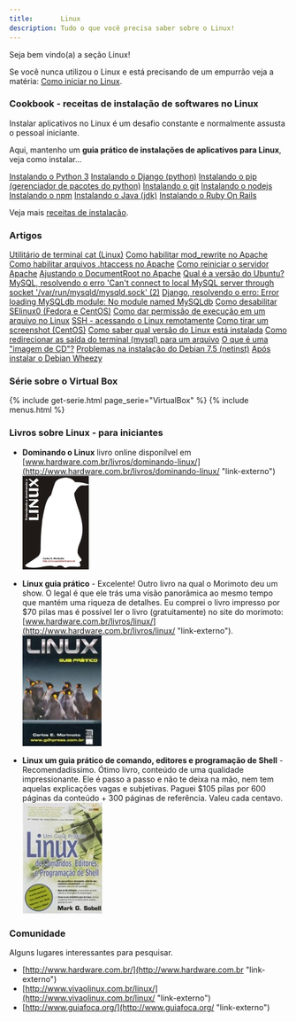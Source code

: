 ```yaml
---
title:       Linux
description: Tudo o que você precisa saber sobre o Linux!
---
```


Seja bem vindo(a) a seção Linux!
   
Se você nunca utilizou o Linux e está precisando de um empurrão veja a matéria:
[Como iniciar no Linux](./como-iniciar-no-linux/ "Como iniciar no Linux").



### Cookbook - receitas de instalação de softwares no Linux

Instalar  aplicativos no Linux é um desafio constante e normalmente assusta o pessoal iniciante.

Aqui, mantenho um __guia prático de instalações de aplicativos para Linux__, veja como instalar...

<div class="list-group">
    <a class="list-group-item" href="/linux/instalando-python/">Instalando o Python 3</a>
    <a class="list-group-item" href="/linux/instalando-django/">Instalando o Django (python)</a>
    <a class="list-group-item" href="/linux/instalando-pip/">Instalando o pip (gerenciador de pacotes do python)</a>
    <a class="list-group-item" href="/linux/instalando-git/">Instalando o git</a>
    <a class="list-group-item" href="/linux/instalando-nodejs/">Instalando o nodejs</a>
    <a class="list-group-item" href="/linux/instalando-npm/">Instalando o npm</a>
    <a class="list-group-item" href="/linux/instalando-java/">Instalando o Java (jdk)</a>
    <a class="list-group-item" href="/linux/instalando-ruby-on-rails/">Instalando o Ruby On Rails</a>
</div> 

Veja mais [receitas de instalação](/linux/receitas-de-instalacao-de-softwares-no-linux/).


### Artigos

<div class="list-group">
    <a href="/linux/utilitario-cat/">Utilitário de terminal cat (Linux)</a>
    <a href="/linux/apache-habilitar-mod_rewrite-no-apache-mod/">Como habilitar mod_rewrite no Apache</a>
    <a href="/linux/apache-habilitar-htaccess/">Como habilitar arquivos .htaccess no Apache</a>
    <a href="/linux/apache-como-reiniciar-servidor-apache/">Como reiniciar o servidor Apache</a>
    <a href="/linux/apache-ajustando-documentroot/">Ajustando o DocumentRoot no Apache</a>
    <a href="/linux/qual-a-versao-do-ubuntu/">Qual é a versão do Ubuntu?</a>
    <a href="/linux/mysql-error-cant-connect-to-local-mysql-server-through-socket/">MySQL, resolvendo o erro 'Can't connect to local MySQL server through socket '/var/run/mysqld/mysqld.sock' (2)</a>
    <a href="/linux/django-error-loading-mysqldb-module/">Django, resolvendo o erro: Error loading MySQLdb module: No module named MySQLdb</a>
    <a href="/linux/como-desabilitar-selinux/">Como desabilitar SElinux0 (Fedora e CentOS)</a>
    <a href="/linux/como-dar-permissao-de-execucao/">Como dar permissão de execução em um arquivo no Linux</a>
    <a href="/linux/como-acessar-servidor-remotamente/">SSH - acessando o Linux remotamente</a>
    <a href="/linux/gnome-screenshot/">Como tirar um screenshot (CentOS)</a>
    <a href="/linux/como-saber-qual-versao-do-linux-esta-instalada/">Como saber qual versão do Linux está instalada</a>
    <a href="/linux/redirecionar-a-saida-do-terminal-para-arquivo/">Como redirecionar as saída do terminal (mysql) para um arquivo</a>
    <a href="/linux/imagem-cd-iso/">O que é uma "imagem de CD"?</a>
    <a href="/linux/problemas-instalacao-debian-7-5/">Problemas na instalação do Debian 7.5 (netinst)</a>
    <a href="/linux/apos-instalar-o-debian-wheezy/">Após instalar o Debian Wheezy</a>
</div> 



### Série sobre o Virtual Box

{% include get-serie.html page_serie="VirtualBox" %}
{% include menus.html %}


### Livros sobre Linux - para iniciantes

 - __Dominando o Linux__ livro online disponílvel em [www.hardware.com.br/livros/dominando-linux/](http://www.hardware.com.br/livros/dominando-linux/ "link-externo")
<br /> ![Figura da capa do livro 'Linux, um guia prático'](livro-entendendo-dominando-linux-morimoto.jpg "linux")

 - __Linux guia prático__ - Excelente! Outro livro na qual o Morimoto deu um show. O legal é que ele trás uma visão 
panorâmica ao mesmo tempo que mantém uma riqueza de detalhes. Eu comprei o livro impresso por $70 pilas mas é possível
ler o livro (gratuitamente) no site do morimoto: [www.hardware.com.br/livros/linux/](http://www.hardware.com.br/livros/linux/ "link-externo").
<br /> ![Figura da capa do livro 'Linux, guia prático'](linux-guia-pratico-morimoto.jpg "linux")

 - __Linux um guia prático de comando, editores e programação de Shell__ - Recomendadíssimo. Ótimo livro, conteúdo de uma qualidade impressionante. Ele é passo a passo
e não te deixa na mão, nem tem aquelas explicações vagas e subjetivas. Paguei $105 pilas por 600 páginas da conteúdo + 300
páginas de referência. Valeu cada centavo.
<br /> ![Figura da capa do livro 'Linux, um guia prático'](livro-linux-guia-pratico.jpeg "linux")




### Comunidade

Alguns lugares interessantes para pesquisar.

- [http://www.hardware.com.br/](http://www.hardware.com.br "link-externo")
- [http://www.vivaolinux.com.br/linux/](http://www.vivaolinux.com.br/linux/ "link-externo")
- [http://www.guiafoca.org/](http://www.guiafoca.org/ "link-externo")
